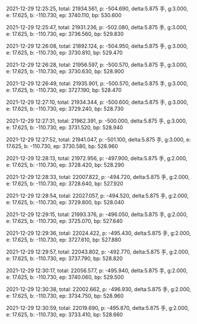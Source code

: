 2021-12-29 12:25:25, total: 21934.561, p: -504.690, delta:5.875 手, g:3.000, e: 17.625, b: -110.730, ep: 3740.110, bp: 530.600

2021-12-29 12:25:47, total: 21931.236, p: -502.080, delta:5.875 手, g:3.000, e: 17.625, b: -110.730, ep: 3736.560, bp: 529.830

2021-12-29 12:26:08, total: 21892.124, p: -504.950, delta:5.875 手, g:3.000, e: 17.625, b: -110.730, ep: 3730.810, bp: 529.470

2021-12-29 12:26:28, total: 21956.597, p: -500.570, delta:5.875 手, g:3.000, e: 17.625, b: -110.730, ep: 3730.630, bp: 528.900

2021-12-29 12:26:49, total: 21935.901, p: -500.570, delta:5.875 手, g:3.000, e: 17.625, b: -110.730, ep: 3727.190, bp: 528.470

2021-12-29 12:27:10, total: 21934.344, p: -500.600, delta:5.875 手, g:3.000, e: 17.625, b: -110.730, ep: 3729.240, bp: 528.730

2021-12-29 12:27:31, total: 21962.391, p: -500.000, delta:5.875 手, g:3.000, e: 17.625, b: -110.730, ep: 3731.520, bp: 528.940

2021-12-29 12:27:52, total: 21941.047, p: -501.100, delta:5.875 手, g:3.000, e: 17.625, b: -110.730, ep: 3730.580, bp: 528.960

2021-12-29 12:28:13, total: 21972.956, p: -497.900, delta:5.875 手, g:2.000, e: 17.625, b: -110.730, ep: 3728.420, bp: 528.290

2021-12-29 12:28:33, total: 22007.822, p: -494.720, delta:5.875 手, g:2.000, e: 17.625, b: -110.730, ep: 3728.640, bp: 527.920

2021-12-29 12:28:54, total: 22027.057, p: -494.520, delta:5.875 手, g:2.000, e: 17.625, b: -110.730, ep: 3729.800, bp: 528.040

2021-12-29 12:29:15, total: 21993.376, p: -496.050, delta:5.875 手, g:2.000, e: 17.625, b: -110.730, ep: 3725.070, bp: 527.640

2021-12-29 12:29:36, total: 22024.422, p: -495.430, delta:5.875 手, g:2.000, e: 17.625, b: -110.730, ep: 3727.610, bp: 527.880

2021-12-29 12:29:57, total: 22043.802, p: -492.770, delta:5.875 手, g:2.000, e: 17.625, b: -110.730, ep: 3737.790, bp: 528.820

2021-12-29 12:30:17, total: 22056.577, p: -495.940, delta:5.875 手, g:2.000, e: 17.625, b: -110.730, ep: 3740.060, bp: 529.500

2021-12-29 12:30:38, total: 22002.662, p: -496.930, delta:5.875 手, g:2.000, e: 17.625, b: -110.730, ep: 3734.750, bp: 528.960

2021-12-29 12:30:59, total: 22019.690, p: -495.870, delta:5.875 手, g:2.000, e: 17.625, b: -110.730, ep: 3733.410, bp: 528.660